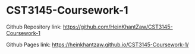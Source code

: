 # CST3145-Coursework-1

Github Repository link: https://github.com/HeinKhantZaw/CST3145-Coursework-1

Github Pages link: https://heinkhantzaw.github.io/CST3145-Coursework-1/
